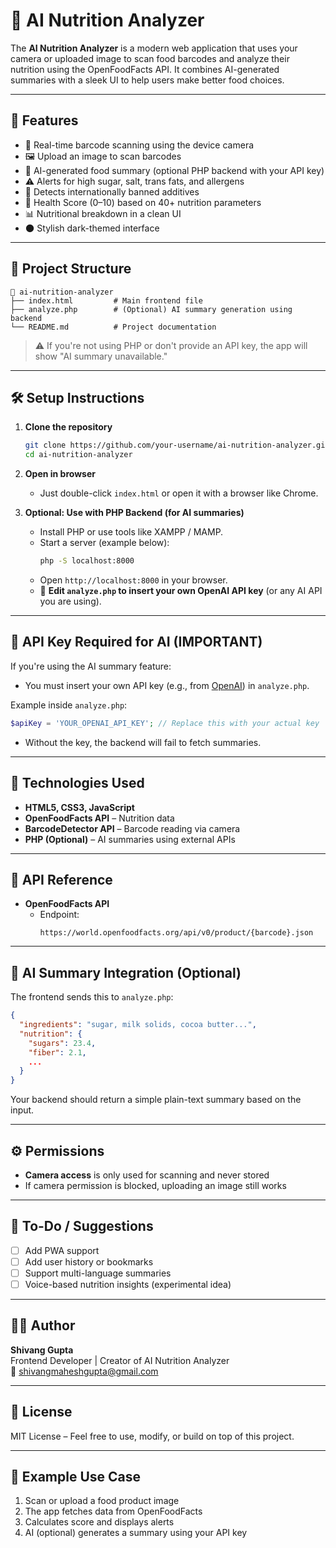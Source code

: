 # 🍎 AI Nutrition Analyzer

The **AI Nutrition Analyzer** is a modern web application that uses your camera or uploaded image to scan food barcodes and analyze their nutrition using the OpenFoodFacts API. It combines AI-generated summaries with a sleek UI to help users make better food choices.

---

## 🚀 Features

- 📸 Real-time barcode scanning using the device camera
- 🖼️ Upload an image to scan barcodes
- 🧠 AI-generated food summary (optional PHP backend with your API key)
- ⚠️ Alerts for high sugar, salt, trans fats, and allergens
- 🚫 Detects internationally banned additives
- 🧮 Health Score (0–10) based on 40+ nutrition parameters
- 📊 Nutritional breakdown in a clean UI
- 🌑 Stylish dark-themed interface

---

## 📁 Project Structure

```
📁 ai-nutrition-analyzer
├── index.html         # Main frontend file
├── analyze.php        # (Optional) AI summary generation using backend
└── README.md          # Project documentation
```

> ⚠️ If you're not using PHP or don't provide an API key, the app will show "AI summary unavailable."

---

## 🛠️ Setup Instructions

1. **Clone the repository**  
   ```bash
   git clone https://github.com/your-username/ai-nutrition-analyzer.git
   cd ai-nutrition-analyzer
   ```

2. **Open in browser**  
   - Just double-click `index.html` or open it with a browser like Chrome.

3. **Optional: Use with PHP Backend (for AI summaries)**  
   - Install PHP or use tools like XAMPP / MAMP.
   - Start a server (example below):
     ```bash
     php -S localhost:8000
     ```
   - Open `http://localhost:8000` in your browser.
   - 📌 **Edit `analyze.php` to insert your own OpenAI API key** (or any AI API you are using).

---

## 🔐 API Key Required for AI (IMPORTANT)

If you're using the AI summary feature:

- You must insert your own API key (e.g., from [OpenAI](https://platform.openai.com/)) in `analyze.php`.
  
Example inside `analyze.php`:

```php
$apiKey = 'YOUR_OPENAI_API_KEY'; // Replace this with your actual key
```

- Without the key, the backend will fail to fetch summaries.

---

## 🔧 Technologies Used

- **HTML5, CSS3, JavaScript**
- **OpenFoodFacts API** – Nutrition data
- **BarcodeDetector API** – Barcode reading via camera
- **PHP (Optional)** – AI summaries using external APIs

---

## 🔗 API Reference

- **OpenFoodFacts API**  
  - Endpoint:  
    ```
    https://world.openfoodfacts.org/api/v0/product/{barcode}.json
    ```

---

## 🧠 AI Summary Integration (Optional)

The frontend sends this to `analyze.php`:

```json
{
  "ingredients": "sugar, milk solids, cocoa butter...",
  "nutrition": {
    "sugars": 23.4,
    "fiber": 2.1,
    ...
  }
}
```

Your backend should return a simple plain-text summary based on the input.

---

## ⚙️ Permissions

- **Camera access** is only used for scanning and never stored
- If camera permission is blocked, uploading an image still works

---

## 📌 To-Do / Suggestions

- [ ] Add PWA support
- [ ] Add user history or bookmarks
- [ ] Support multi-language summaries
- [ ] Voice-based nutrition insights (experimental idea)

---

## 👨‍💻 Author

**Shivang Gupta**  
Frontend Developer | Creator of AI Nutrition Analyzer  
📧 shivangmaheshgupta@gmail.com

---

## 📄 License

MIT License – Feel free to use, modify, or build on top of this project.

---

## 🧪 Example Use Case

1. Scan or upload a food product image
2. The app fetches data from OpenFoodFacts
3. Calculates score and displays alerts
4. AI (optional) generates a summary using your API key
